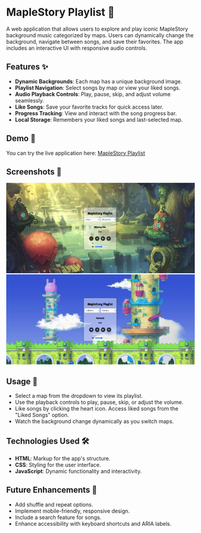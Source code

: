 # MapleStory Playlist 🎵

A web application that allows users to explore and play iconic MapleStory background music categorized by maps. Users can dynamically change the background, navigate between songs, and save their favorites. The app includes an interactive UI with responsive audio controls.

## Features ✨

- **Dynamic Backgrounds**: Each map has a unique background image.
- **Playlist Navigation**: Select songs by map or view your liked songs.
- **Audio Playback Controls**: Play, pause, skip, and adjust volume seamlessly.
- **Like Songs**: Save your favorite tracks for quick access later.
- **Progress Tracking**: View and interact with the song progress bar.
- **Local Storage**: Remembers your liked songs and last-selected map.

## Demo 🎥
You can try the live application here: [MapleStory Playlist](https://pavelsav960.github.io/MS-BGM-Player/)

## Screenshots 📸
![Screenshot of Ellinia](assets/screenshots/EliniaScreenshot.png)
![Main Page Screenshot](assets/screenshots/LudiScreenshot.png)





## Usage 📖

- Select a map from the dropdown to view its playlist.
- Use the playback controls to play, pause, skip, or adjust the volume.
- Like songs by clicking the heart icon. Access liked songs from the "Liked Songs" option.
- Watch the background change dynamically as you switch maps.

## Technologies Used 🛠️

- **HTML**: Markup for the app's structure.
- **CSS**: Styling for the user interface.
- **JavaScript**: Dynamic functionality and interactivity.

## Future Enhancements 🚀

- Add shuffle and repeat options.
- Implement mobile-friendly, responsive design.
- Include a search feature for songs.
- Enhance accessibility with keyboard shortcuts and ARIA labels.

